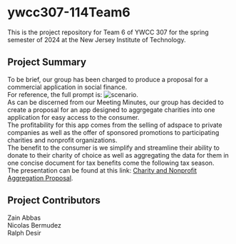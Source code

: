 # ywcc307-114Team6
This is the project repository for Team 6 of YWCC 307 for the spring semester of 2024 at the New Jersey Institute of Technology.  

## Project Summary
To be brief, our group has been charged to produce a proposal for a commercial application in social finance.  
For reference, the full prompt is: ![scenario](https://github.com/nb538/ywcc307-114Team6/assets/156876990/ae500ab9-d254-4404-8c78-49b1357c7fb6 "Project Scenario").  
As can be discerned from our Meeting Minutes, our group has decided to create a proposal for an app designed to aggrgegate charities into one application for easy access to the consumer.  
The profitability for this app comes from the selling of adspace to private companies as well as the offer of sponsored promotions to participating charities and nonprofit organizations.  
The benefit to the consumer is we simplify and streamline their ability to donate to their charity of choice as well as aggregating the data for them in one concise document for tax benefits come the following tax season.  
The presentation can be found at this link: [Charity and Nonprofit Aggregation Proposal](https://docs.google.com/presentation/d/10vlBNS5EXQ8gXErd8k1dyAtJ5l9CXQcpNzfHP97yPT8/edit#slide=id.p "Google Slides Presentation").  
## Project Contributors
Zain Abbas  
Nicolas Bermudez  
Ralph Desir  
